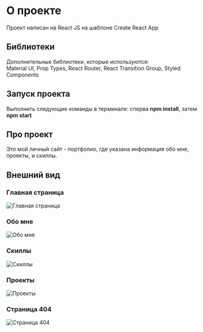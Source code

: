 # О проекте

Проект написан на React JS на шаблоне Create React App

## Библиотеки

Дополнительные библиотеки, которые используются:  
Material UI, Prop Types, React Router, React Transition Group, Styled Components

## Запуск проекта

Выполнить следующие команды в терминале: сперва **npm install**, затем **npm start**

## Про проект

Это мой личный сайт - портфолио, где указана информация обо мне, проекты, и скиллы.

## Внешний вид

### Главная страница
![Главная страница](https://i.imgur.com/NieRs9i.jpg)
### Обо мне
![Обо мне](https://i.imgur.com/4cPc80n.jpg)
### Скиллы
![Скиллы](https://i.imgur.com/3XxEP67.jpg)
### Проекты
![Проекты](https://i.imgur.com/uTBFOBJ.jpg)
### Страница 404
![Страница 404](https://i.imgur.com/lc22MFp.jpg)
